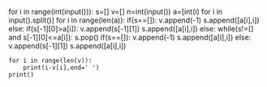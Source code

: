 for i in range(int(input())):
    s=[]
    v=[]
    n=int(input())
    a=[int(i) for i in input().split()]
    for i in range(len(a)):
        if(s==[]):
            v.append(-1)
            s.append([a[i],i])
        else:
            if(s[-1][0]>a[i]):
                v.append(s[-1][1])
                s.append([a[i],i])
            else:
                while(s!=[] and s[-1][0]<=a[i]):
                    s.pop()
                if(s==[]):
                    v.append(-1)
                    s.append([a[i],i])
                else:
                    v.append(s[-1][1])
                    s.append([a[i],i])
            
    for i in range(len(v)):
        print(i-v[i],end=' ')
    print()
        
